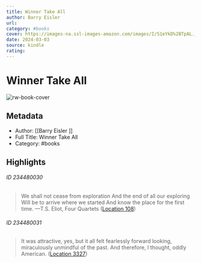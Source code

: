 ```yaml
---
title: Winner Take All
author: Barry Eisler 
url: 
category: #books
cover: https://images-na.ssl-images-amazon.com/images/I/51eYkD%2BTpAL._SL200_.jpg
date: 2024-03-03
source: kindle
rating:
---
```

# Winner Take All

![rw-book-cover](https://images-na.ssl-images-amazon.com/images/I/51eYkD%2BTpAL._SL200_.jpg)

## Metadata
- Author: [[Barry Eisler ]]
- Full Title: Winner Take All
- Category: #books

## Highlights
###### ID 234480030
> We shall not cease from exploration And the end of all our exploring Will be to arrive where we started And know the place for the first time. —T.S. Eliot, Four Quartets ([Location 108](https://readwise.io/to_kindle?action=open&asin=B00M4LHQ96&location=108))
    
###### ID 234480031
> It was attractive, yes, but it all felt fearlessly forward looking, miraculously unmindful of the past. And therefore, I thought, oddly American. ([Location 3327](https://readwise.io/to_kindle?action=open&asin=B00M4LHQ96&location=3327))
    
